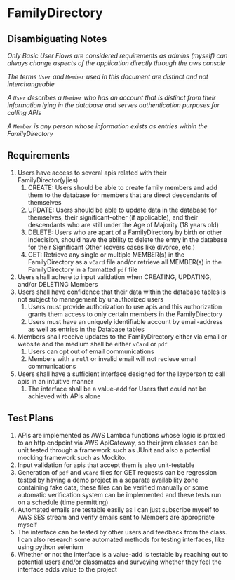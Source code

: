 # FamilyDirectory

## Disambiguating Notes

*Only Basic User Flows are considered requirements as admins (myself) can always change aspects of the application directly through the aws console*

*The terms `User` and `Member` used in this document are distinct and not interchangeable*

*A `User` describes a `Member` who has an account that is distinct from their information lying in the database and serves authentication purposes for calling APIs*

*A `Member` is any person whose information exists as entries within the FamilyDirectory*

## Requirements

1. Users have access to several apis related with their FamilyDirector(y|ies)
   1. CREATE: Users should be able to create family members and add them to the database for members         that are direct descendants of themselves
   2. UPDATE: Users should be able to update data in the database for themselves, their significant-other (if applicable), and their descendants who are still under the Age of Majority (18 years old)
   3. DELETE: Users who are apart of a FamilyDirectory by birth or other indecision, should have the ability to delete the entry in the database for their Significant Other (covers cases like divorce, etc.)
   4. GET: Retrieve any single or multiple MEMBER(s) in the FamilyDirectory as a `vCard` file and/or retrieve  all MEMBER(s) in the FamilyDirectory in a formatted `pdf` file
2. Users shall adhere to input validation when CREATING, UPDATING, and/or DELETING Members
3. Users shall have confidence that their data within the database tables is not subject to management by unauthorized users
   1. Users must provide authorization to use apis and this authorization grants them access to only certain members in the FamilyDirectory
   2. Users must have an uniquely identifiable account by email-address as well as entries in the Database tables
4. Members shall receive updates to the FamilyDirectory either via email or website and the medium shall be either `vCard` or `pdf`
   1. Users can opt out of email communications
   2. Members with a `null` or invalid email will not recieve email communications
5. Users shall have a sufficient interface designed for the layperson to call apis in an intuitive manner
   1. The interface shall be a value-add for Users that could not be achieved with APIs alone



## Test Plans

1. APIs are implemented as AWS Lambda functions whose logic is proxied to an http endpoint via AWS ApiGateway, so their java classes can be unit tested through a framework such as JUnit and also a potential mocking framework such as Mockito.
2. Input validation for apis that accept them is also unit-testable
3. Generation of `pdf` and `vCard` files for GET requests can be regression tested by having a demo project in a separate availability zone containing fake data, these files can be verified manually or some automatic verification system can be implemented and these tests run on a schedule (time permitting)
4. Automated emails are testable easily as I can just subscribe myself to AWS SES stream and verify emails sent to Members are appropriate myself
5. The interface can be tested by other users and feedback from the class. I can also research some automated methods for testing interfaces, like using python selenium
6. Whether or not the interface is a value-add is testable by reaching out to potential users and/or classmates and surveying whether they feel the interface adds value to the project
